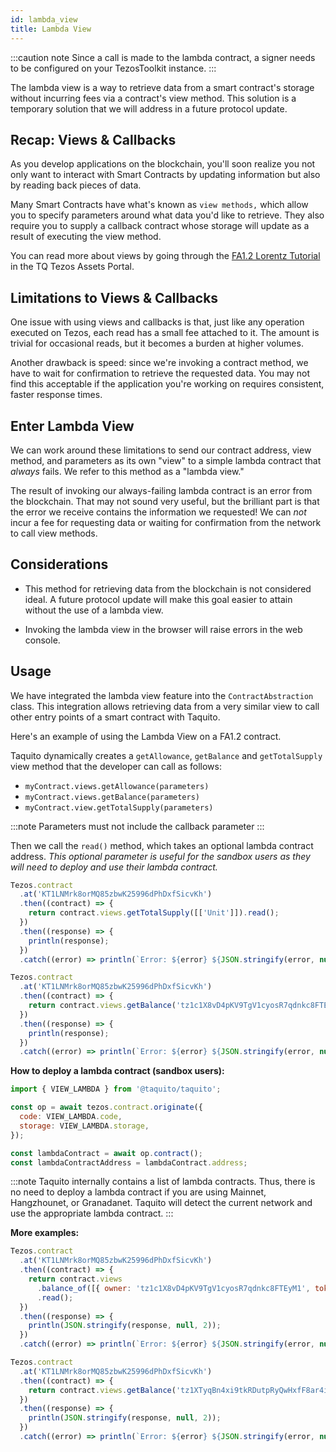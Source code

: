 ```yaml
---
id: lambda_view
title: Lambda View
---
```


:::caution note
Since a call is made to the lambda contract, a signer needs to be configured on your TezosToolkit instance.
:::

The lambda view is a way to retrieve data from a smart contract's storage
without incurring fees via a contract's view method. This solution is a temporary solution that we will address in a future protocol update.

## Recap: Views & Callbacks

As you develop applications on the blockchain, you'll soon realize you not only
want to interact with Smart Contracts by updating information but also by
reading back pieces of data.

Many Smart Contracts have what's known as `view methods,` which allow you to
specify parameters around what data you'd like to retrieve. They also require
you to supply a callback contract whose storage will update as a result of
executing the view method.

You can read more about views by going through the [FA1.2 Lorentz Tutorial][lorentz-tutorial]
in the TQ Tezos Assets Portal.

[lorentz-tutorial]: https://assets.tqtezos.com/docs/token-contracts/fa12/3-fa12-lorentz/#views

## Limitations to Views & Callbacks

One issue with using views and callbacks is that, just like any operation
executed on Tezos, each read has a small fee attached to it. The amount is
trivial for occasional reads, but it becomes a burden at higher volumes.

Another drawback is speed: since we're invoking a contract method, we have to wait for confirmation to retrieve the requested data. You may not find this 
acceptable if the application you're working on requires consistent, faster
response times.

## Enter Lambda View

We can work around these limitations to send our contract address,
view method, and parameters as its own "view" to a simple lambda contract that
_always_ fails. We refer to this method as a "lambda view."

The result of invoking our always-failing lambda contract is an error from the
blockchain. That may not sound very useful, but the brilliant part is that the
error we receive contains the information we requested!  We can _not_
incur a fee for requesting data or waiting for confirmation from the network to call view methods.

## Considerations

- This method for retrieving data from the blockchain is not considered ideal. A
  future protocol update will make this goal easier to attain without the use of
  a lambda view.

- Invoking the lambda view in the browser will raise errors in the web console.

## Usage

We have integrated the lambda view feature into the `ContractAbstraction` class. This integration allows retrieving data from a very similar view to call other entry points of a smart contract with Taquito.

Here's an example of using the Lambda View on a FA1.2 contract.

Taquito dynamically creates a `getAllowance`, `getBalance` and `getTotalSupply` view method that the developer can call as follows:

- `myContract.views.getAllowance(parameters)`
- `myContract.views.getBalance(parameters)`
- `myContract.view.getTotalSupply(parameters)`

:::note
Parameters must not include the callback parameter
:::

Then we call the `read()` method, which takes an optional lambda contract address. _This optional parameter is useful for the sandbox users as they will need to deploy and use their lambda contract._

```js live noInline
Tezos.contract
  .at('KT1LNMrk8orMQ85zbwK25996dPhDxfSicvKh')
  .then((contract) => {
    return contract.views.getTotalSupply([['Unit']]).read();
  })
  .then((response) => {
    println(response);
  })
  .catch((error) => println(`Error: ${error} ${JSON.stringify(error, null, 2)}`));
```

```js live noInline
Tezos.contract
  .at('KT1LNMrk8orMQ85zbwK25996dPhDxfSicvKh')
  .then((contract) => {
    return contract.views.getBalance('tz1c1X8vD4pKV9TgV1cyosR7qdnkc8FTEyM1').read();
  })
  .then((response) => {
    println(response);
  })
  .catch((error) => println(`Error: ${error} ${JSON.stringify(error, null, 2)}`));
```

**How to deploy a lambda contract (sandbox users):**

```js
import { VIEW_LAMBDA } from '@taquito/taquito';

const op = await tezos.contract.originate({
  code: VIEW_LAMBDA.code,
  storage: VIEW_LAMBDA.storage,
});

const lambdaContract = await op.contract();
const lambdaContractAddress = lambdaContract.address;
```

:::note
Taquito internally contains a list of lambda contracts. Thus, there is no need to deploy a lambda contract if you are using Mainnet, Hangzhounet, or Granadanet. Taquito will detect the current network and use the appropriate lambda contract.
:::

**More examples:**

```js live noInline
Tezos.contract
  .at('KT1LNMrk8orMQ85zbwK25996dPhDxfSicvKh')
  .then((contract) => {
    return contract.views
      .balance_of([{ owner: 'tz1c1X8vD4pKV9TgV1cyosR7qdnkc8FTEyM1', token_id: '0' }])
      .read();
  })
  .then((response) => {
    println(JSON.stringify(response, null, 2));
  })
  .catch((error) => println(`Error: ${error} ${JSON.stringify(error, null, 2)}`));
```

```js live noInline
Tezos.contract
  .at('KT1LNMrk8orMQ85zbwK25996dPhDxfSicvKh')
  .then((contract) => {
    return contract.views.getBalance('tz1XTyqBn4xi9tkRDutpRyQwHxfF8ar4i4Wq').read();
  })
  .then((response) => {
    println(JSON.stringify(response, null, 2));
  })
  .catch((error) => println(`Error: ${error} ${JSON.stringify(error, null, 2)}`));
```
